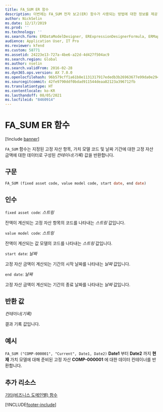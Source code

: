 ```yaml
---
title: FA_SUM ER 함수
description: 이번에는 FA_SUM 전자 보고(ER) 함수가 사용되는 방법에 대한 정보를 제공합니다.
author: NickSelin
ms.date: 12/17/2019
ms.prod: ''
ms.technology: ''
ms.search.form: ERDataModelDesigner, ERExpressionDesignerFormula, ERMappedFormatDesigner, ERModelMappingDesigner
audience: Application User, IT Pro
ms.reviewer: kfend
ms.custom: 58771
ms.assetid: 24223e13-727a-4be6-a22d-4d427f504ac9
ms.search.region: Global
ms.author: nselin
ms.search.validFrom: 2016-02-28
ms.dyn365.ops.version: AX 7.0.0
ms.openlocfilehash: 96b579cff1a61b8e1131317917ededb3b26963677e99da0e294501817cda26d1
ms.sourcegitcommit: 42fe9790ddf0bdad911544deaa82123a396712fb
ms.translationtype: HT
ms.contentlocale: ko-KR
ms.lasthandoff: 08/05/2021
ms.locfileid: "8460914"
---
```

# <a name="fa_sum-er-function"></a>FA_SUM ER 함수

[!include [banner](../includes/banner.md)]

`FA_SUM` 함수는 지정된 고정 자산 항목, 가치 모델 코드 및 날짜 기간에 대한 고정 자산 금액에 대한 데이터로 구성된 *컨테이너(기록)* 값을 반환합니다.

## <a name="syntax"></a>구문

```vb
FA_SUM (fixed asset code, value model code, start date, end date)
```

## <a name="arguments"></a>인수

`fixed asset code`: *스트링*

잔액이 계산되는 고정 자산 항목의 코드를 나타내는 *스트링* 값입니다.

`value model code`: *스트링*

잔액이 계산되는 값 모델의 코드를 나타내는 *스트링* 값입니다.

`start date`: *날짜*

고정 자산 금액이 계산되는 기간의 시작 날짜를 나타내는 *날짜* 값입니다.

`end date`: *날짜*

고정 자산 금액이 계산되는 기간의 종료 날짜를 나타내는 *날짜* 값입니다.

## <a name="return-values"></a>반환 값

*컨테이너(기록)*

결과 기록 값입니다.

## <a name="example"></a>예시

`FA_SUM ("COMP-000001", "Current", Date1, Date2)` **Date1** 부터 **Date2** 까지 **현재** 가치 모델에 대해 준비된 고정 자산 **COMP-000001** 에 대한 데이터 컨테이너를 반환합니다.

## <a name="additional-resources"></a>추가 리소스

[기타(비즈니스 도메인별) 함수](er-functions-category-other.md)


[!INCLUDE[footer-include](../../../includes/footer-banner.md)]